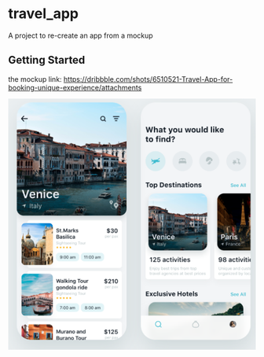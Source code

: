 # travel_app

A project to re-create an app from a mockup

## Getting Started

the mockup link: https://dribbble.com/shots/6510521-Travel-App-for-booking-unique-experience/attachments

![alt text](<mockup image.png>)
